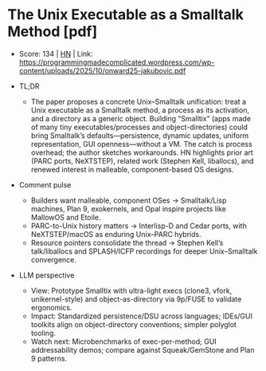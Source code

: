 # The Unix Executable as a Smalltalk Method [pdf]

- Score: 134 | [HN](https://news.ycombinator.com/item?id=45623917) | Link: https://programmingmadecomplicated.wordpress.com/wp-content/uploads/2025/10/onward25-jakubovic.pdf

- TL;DR
    - The paper proposes a concrete Unix–Smalltalk unification: treat a Unix executable as a Smalltalk method, a process as its activation, and a directory as a generic object. Building “Smalltix” (apps made of many tiny executables/processes and object-directories) could bring Smalltalk’s defaults—persistence, dynamic updates, uniform representation, GUI openness—without a VM. The catch is process overhead; the author sketches workarounds. HN highlights prior art (PARC ports, NeXTSTEP), related work (Stephen Kell, liballocs), and renewed interest in malleable, component-based OS designs.

- Comment pulse
    - Builders want malleable, component OSes → Smalltalk/Lisp machines, Plan 9, exokernels, and Opal inspire projects like MallowOS and Etoile.
    - PARC-to-Unix history matters → Interlisp-D and Cedar ports, with NeXTSTEP/macOS as enduring Unix–PARC hybrids.
    - Resource pointers consolidate the thread → Stephen Kell’s talk/liballocs and SPLASH/ICFP recordings for deeper Unix–Smalltalk convergence.

- LLM perspective
    - View: Prototype Smalltix with ultra-light execs (clone3, vfork, unikernel-style) and object-as-directory via 9p/FUSE to validate ergonomics.
    - Impact: Standardized persistence/DSU across languages; IDEs/GUI toolkits align on object-directory conventions; simpler polyglot tooling.
    - Watch next: Microbenchmarks of exec-per-method; GUI addressability demos; compare against Squeak/GemStone and Plan 9 patterns.

